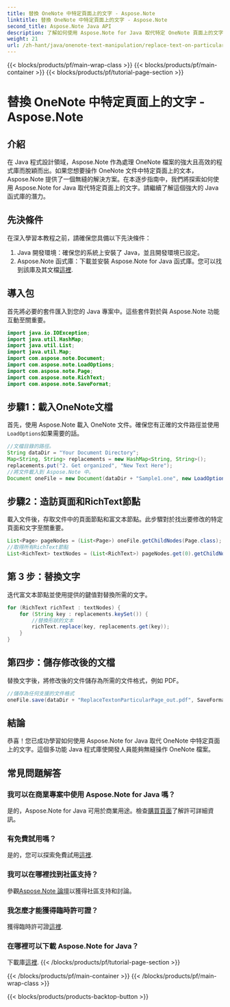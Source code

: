 ```yaml
---
title: 替換 OneNote 中特定頁面上的文字 - Aspose.Note
linktitle: 替換 OneNote 中特定頁面上的文字 - Aspose.Note
second_title: Aspose.Note Java API
description: 了解如何使用 Aspose.Note for Java 取代特定 OneNote 頁面上的文字。簡單易懂的高效 Java 開發教學。
weight: 21
url: /zh-hant/java/onenote-text-manipulation/replace-text-on-particular-page/
---
```


{{< blocks/products/pf/main-wrap-class >}}
{{< blocks/products/pf/main-container >}}
{{< blocks/products/pf/tutorial-page-section >}}

# 替換 OneNote 中特定頁面上的文字 - Aspose.Note

## 介紹
在 Java 程式設計領域，Aspose.Note 作為處理 OneNote 檔案的強大且高效的程式庫而脫穎而出。如果您想要操作 OneNote 文件中特定頁面上的文本，Aspose.Note 提供了一個無縫的解決方案。在本逐步指南中，我們將探索如何使用 Aspose.Note for Java 取代特定頁面上的文字。請繼續了解這個強大的 Java 函式庫的潛力。
## 先決條件
在深入學習本教程之前，請確保您具備以下先決條件：
1. Java 開發環境：確保您的系統上安裝了 Java，並且開發環境已設定。
2.  Aspose.Note 函式庫：下載並安裝 Aspose.Note for Java 函式庫。您可以找到該庫及其文檔[這裡](https://reference.aspose.com/note/java/).
## 導入包
首先將必要的套件匯入到您的 Java 專案中。這些套件對於與 Aspose.Note 功能互動至關重要。
```java
import java.io.IOException;
import java.util.HashMap;
import java.util.List;
import java.util.Map;
import com.aspose.note.Document;
import com.aspose.note.LoadOptions;
import com.aspose.note.Page;
import com.aspose.note.RichText;
import com.aspose.note.SaveFormat;
```
## 步驟1：載入OneNote文檔
首先，使用 Aspose.Note 載入 OneNote 文件。確保您有正確的文件路徑並使用`LoadOptions`如果需要的話。
```java
//文檔目錄的路徑。
String dataDir = "Your Document Directory";
Map<String, String> replacements = new HashMap<String, String>();
replacements.put("2. Get organized", "New Text Here");
//將文件載入到 Aspose.Note 中。
Document oneFile = new Document(dataDir + "Sample1.one", new LoadOptions());
```
## 步驟2：造訪頁面和RichText節點
載入文件後，存取文件中的頁面節點和富文本節點。此步驟對於找出要修改的特定頁面和文字至關重要。
```java
List<Page> pageNodes = (List<Page>) oneFile.getChildNodes(Page.class);
//取得所有RichText節點
List<RichText> textNodes = (List<RichText>) pageNodes.get(0).getChildNodes(RichText.class);
```
## 第 3 步：替換文字
迭代富文本節點並使用提供的鍵值對替換所需的文字。
```java
for (RichText richText : textNodes) {
    for (String key : replacements.keySet()) {
        //替換形狀的文本
        richText.replace(key, replacements.get(key));
    }
}
```
## 第四步：儲存修改後的文檔
替換文字後，將修改後的文件儲存為所需的文件格式，例如 PDF。
```java
//儲存為任何支援的文件格式
oneFile.save(dataDir + "ReplaceTextonParticularPage_out.pdf", SaveFormat.Pdf);
```
## 結論
恭喜！您已成功學習如何使用 Aspose.Note for Java 取代 OneNote 中特定頁面上的文字。這個多功能 Java 程式庫使開發人員能夠無縫操作 OneNote 檔案。
## 常見問題解答
### 我可以在商業專案中使用 Aspose.Note for Java 嗎？
是的，Aspose.Note for Java 可用於商業用途。檢查[購買頁面](https://purchase.aspose.com/buy)了解許可詳細資訊。
### 有免費試用嗎？
是的，您可以探索免費試用[這裡](https://releases.aspose.com/).
### 我可以在哪裡找到社區支持？
參觀[Aspose.Note 論壇](https://forum.aspose.com/c/note/28)以獲得社區支持和討論。
### 我怎麼才能獲得臨時許可證？
獲得臨時許可證[這裡](https://purchase.aspose.com/temporary-license/).
### 在哪裡可以下載 Aspose.Note for Java？
下載庫[這裡](https://releases.aspose.com/note/java/).
{{< /blocks/products/pf/tutorial-page-section >}}

{{< /blocks/products/pf/main-container >}}
{{< /blocks/products/pf/main-wrap-class >}}

{{< blocks/products/products-backtop-button >}}
